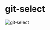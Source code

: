 # git-select

![git-select](https://user-images.githubusercontent.com/50108450/192134421-02cc5727-3fa4-4ece-804b-9b1cb8c91dc9.gif)
